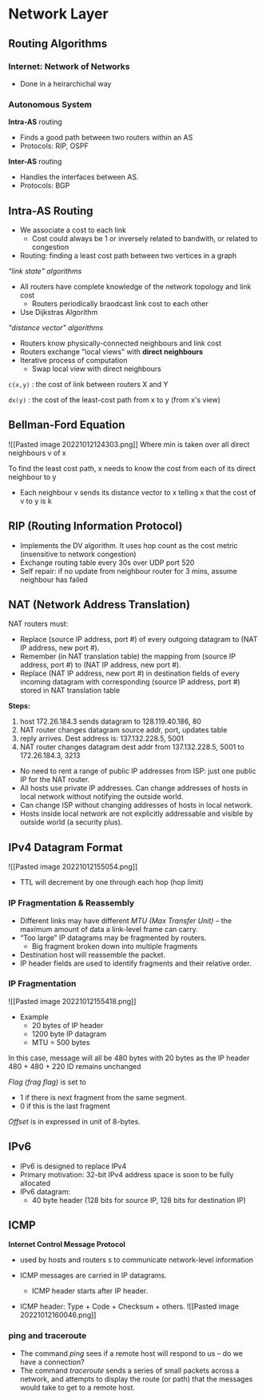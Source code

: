 # Network Layer

## Routing Algorithms

### Internet: Network of Networks
- Done in a heirarchichal way 

### Autonomous System
**Intra-AS** routing
- Finds a good path between two routers within an AS
- Protocols: RIP, OSPF

**Inter-AS** routing
- Handles the interfaces between AS.
- Protocols: BGP

## Intra-AS Routing
- We associate a cost to each link
	- Cost could always be 1 or inversely related to bandwith, or related to congestion
- Routing: finding a least cost path between two vertices in a graph

*"link state" algorithms*
- All routers have complete knowledge of the network topology and link cost
	- Routers periodically braodcast link cost to each other
- Use Dijkstras Algorithm

*"distance vector" algorithms*
- Routers know physically-connected neighbours and link cost
- Routers exchange "local views" with **direct neighbours**
- Iterative process of computation
	- Swap local view with direct neighbours


`c(x,y)` : the cost of link between routers X and Y

`dx(y)` : the cost of the least-cost path from x to y (from x's view)

## Bellman-Ford Equation
![[Pasted image 20221012124303.png]]
Where min is taken over all direct neighbours v of x

To find the least cost path, x needs to know the cost from each of its direct neighbour to y
- Each neighbour v sends its distance vector to x telling x that the cost of v to y is k


## RIP (Routing Information Protocol)

- Implements the DV algorithm. It uses hop count as the cost metric (insensitive to network congestion)
- Exchange routing table every 30s over UDP port 520
- Self repair: if no update from neighbour router for 3 mins, assume neighbour has failed


## NAT (Network Address Translation)

NAT routers must:
- Replace (source IP address, port #) of every outgoing datagram to (NAT IP address, new port #).
- Remember (in NAT translation table) the mapping from (source IP address, port #) to (NAT IP address, new port #).
- Replace (NAT IP address, new port #) in destination fields of every incoming datagram with corresponding (source IP address, port #) stored in NAT translation table

**Steps:**
1. host 172.26.184.3 sends datagram to 128.119.40.186, 80
2. NAT router changes datagram source addr, port, updates table
3. reply arrives. Dest address is: 137.132.228.5, 5001
4. NAT router changes datagram dest addr from 137.132.228.5, 5001 to 172.26.184.3, 3213

- No need to rent a range of public IP addresses from ISP: just one public IP for the NAT router. 
- All hosts use private IP addresses. Can change addresses of hosts in local network without notifying the outside world. 
- Can change ISP without changing addresses of hosts in local network. 
- Hosts inside local network are not explicitly addressable and visible by outside world (a security plus).


## IPv4 Datagram Format
![[Pasted image 20221012155054.png]]
- TTL will decrement by one through each hop (hop limit)

### IP Fragmentation & Reassembly
- Different links may have different *MTU (Max Transfer Unit)* – the maximum amount of data a link-level frame can carry.
- “Too large” IP datagrams may be fragmented by routers.
	- Big fragment broken down into multiple fragments
- Destination host will reassemble the packet.
- IP header fields are used to identify fragments and their relative order.

### IP Fragmentation
![[Pasted image 20221012155418.png]]
- Example
	- 20 bytes of IP header
	- 1200 byte IP datagram
	- MTU = 500 bytes

In this case, message will all be 480 bytes with 20 bytes as the IP header
480 + 480 + 220
ID remains unchanged

*Flag (frag flag)* is set to 
- 1 if there is next fragment from the same segment. 
- 0 if this is the last fragment

*Offset* is in expressed in unit of 8-bytes.


## IPv6
- IPv6 is designed to replace IPv4
- Primary motivation: 32-bit IPv4 address space is soon to be fully allocated
- IPv6 datagram:
	- 40 byte header (128 bits for source IP, 128 bits for destination IP)


## ICMP 
**Internet Control Message Protocol**
- used by hosts and routers s to communicate network-level information
- ICMP messages are carried in IP datagrams.
	- ICMP header starts after IP header.

- ICMP header: Type + Code + Checksum + others.
![[Pasted image 20221012160046.png]]

### ping and traceroute
- The command *ping* sees if a remote host will respond to us – do we have a connection?
- The command *traceroute* sends a series of small packets across a network, and attempts to display the route (or path) that the messages would take to get to a remote host.